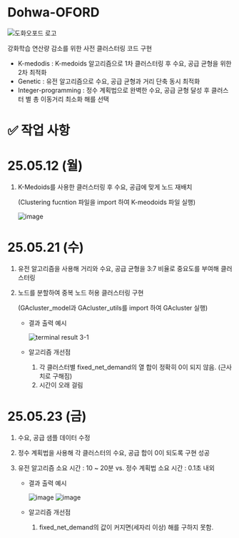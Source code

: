 # Dohwa-OFORD

![도화오포드 로고](https://github.com/user-attachments/assets/dca41e5b-5bb4-4e19-bc52-766451dbccd6)

강화학습 연산량 감소를 위한 사전 클러스터링 코드 구현

* K-medodis : K-medoids 알고리즘으로 1차 클러스터링 후 수요, 공급 균형을 위한 2차 최적화
* Genetic : 유전 알고리즘으로 수요, 공급 균형과 거리 단축 동시 최적화
* Integer-programming : 정수 계획법으로 완벽한 수요, 공급 균형 달성 후 클러스터 별 총 이동거리 최소화 해를 선택

# ✅ 작업 사항
# 25.05.12 (월)
1. K-Medoids를 사용한 클러스터링 후 수요, 공급에 맞게 노드 재배치

   (Clustering fucntion 파일을 import 하여 K-meodoids 파일 실행)
   
   ![image](https://github.com/user-attachments/assets/3c96abbc-89c6-4592-9c8d-2cef288fbe1b)


# 25.05.21 (수)
1. 유전 알고리즘을 사용해 거리와 수요, 공급 균형을 3:7 비율로 중요도를 부여해 클러스터링
2. 노드를 분할하여 중복 노드 허용 클러스터링 구현

   (GAcluster_model과 GAcluster_utils를 import 하여 GAcluster 실행)

   * 결과 출력 예시

     ![terminal result 3-1](https://github.com/user-attachments/assets/bdc7271f-7284-46f2-bf66-ffc534529069)

   * 알고리즘 개선점
     1. 각 클러스터별 fixed_net_demand의 열 합이 정확히 0이 되지 않음. (근사치로 구해짐)
     2. 시간이 오래 걸림

        
# 25.05.23 (금)
1. 수요, 공급 샘플 데이터 수정
2. 정수 계획법을 사용해 각 클러스터의 수요, 공급 합이 0이 되도록 구현 성공
3. 유전 알고리즘 소요 시간 : 10 ~ 20분 vs. 정수 계획법 소요 시간 : 0.1초 내외

   * 결과 출력 예시

     ![image](https://github.com/user-attachments/assets/2ade8c3b-f011-40b4-b6b0-f305e30875ad)
     ![image](https://github.com/user-attachments/assets/d7e63393-97a2-448c-bbab-54393671788d)

   * 알고리즘 개선점
     1. fixed_net_demand의 값이 커지면(세자리 이상) 해를 구하지 못함.
